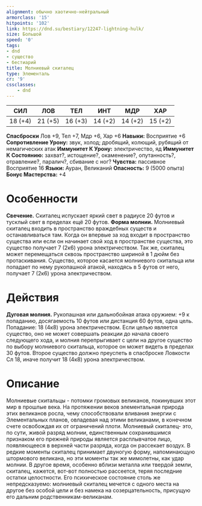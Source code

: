 ```yaml
---
alignment: обычно хаотично-нейтральный
armorclass: '15'
hitpoints: '102'
link: https://dnd.su/bestiary/12247-lightning-hulk/
size: Большой
speed: '0'
tags:
- dnd
- существо
- бестиарий
title: Молниевый скиталец
type: Элементаль
cr: '9'
cssclasses:
    - dnd
---
```



| СИЛ | ЛОВ | ТЕЛ | ИНТ | МДР | ХАР |
|---|---|---|---|---|---|
| 18 (+4) | 21 (+5) | 16 (+3) | 14 (+2) | 14 (+2) | 15 (+2) |
**Спасброски** Лов +9, Тел +7, Мдр +6, Хар +6
**Навыки:** Восприятие +6
**Сопротивление Урону:** звук, холод; дробящий, колющий, рубящий от немагических атак
**Иммунитет К Урону:** электричество, яд
**Иммунитет К Состоянию:** захват?, истощение?, окаменение?, опутанность?, отравление?, паралич?, сбивание с ног?
**Чувства:** пассивное Восприятие 16
**Языки:** Ауран, Великаний
**Опасность:** 9 (5000 опыта)
**Бонус Мастерства:** +4


# Особенности
**Свечение.** Скиталец испускает яркий свет в радиусе 20 футов и тусклый свет в пределах ещё 20 футов.
**Форма молнии.** Молниевый скиталец входить в пространство враждебных существ и останавливаться там. Когда он впервые за ход входит в пространство существа или если он начинает свой ход в пространстве существа, это существо получает 7 (2к6) урона электричеством. Так же, скиталец может перемещаться сквозь пространство шириной в 1 дюйм без протаскивания. Существо, которое касается молниевого скитальца или попадает по нему рукопашной атакой, находясь в 5 футов от него, получает 7 (2к6) урона электричеством.


# Действия
**Дуговая молния.** Рукопашная или дальнобойная атака оружием: +9 к попаданию, досягаемость 10 футов или дистанция 60 футов, одна цель. Попадание: 18 (4к8) урона электричеством. Если целью является существо, оно не может совершать реакции до начала своего следующего хода, и молния перепрыгивает с цели на другое существо по выбору молниевого скитальца, которое он может видеть в пределах 30 футов. Второе существо должно преуспеть в спасброске Ловкости Сл 18, иначе получит 18 (4к8) урона электричеством.


# Описание
Молниевые скитальцы - потомки громовых великанов, покинувших этот мир в прошлые века. На протяжении веков элементальная природа этих великанов росла, чему способствовали вливания энергии с Элементальных планов, овладевая над этими великанами, в конечном счете освобождая их от ограничений плоти. Молниевый скиталец- это, по сути, живой разряд молнии, единственным сохранившимся признаком его прежней природы является расплывчатое лицо, появляющееся в верхней части разряда, когда он рассекает воздух. В редкие моменты скиталец принимает двуногую форму, напоминающую штормового великана, но эти моменты так же мимолетны, как удар молнии. В другое время, особенно вблизи металла или твердой земли, скиталец, кажется, вот-вот полностью рассеется, теряя последние остатки целостности. Его психическое состояние столь же непредсказуемо: молниевый скиталец мечется с одного места на другое без особой цели и без намека на созерцательность, присущую его дальним родственникам-великанам.